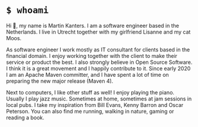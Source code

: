 # `$ whoami`

Hi :wave:, my name is Martin Kanters. I am a software engineer based in the Netherlands. 
I live in Utrecht together with my girlfriend Lisanne and my cat Moos.

As software engineer I work mostly as IT consultant for clients based in the financial domain. I enjoy working together with the client to make their service or product the best. I also strongly believe in Open Source Software. I think it is a great movement and I happily contribute to it. Since early 2020 I am an Apache Maven committer, and I have spent a lot of time on preparing the new major release (Maven 4).

Next to computers, I like other stuff as well! I enjoy playing the piano. Usually I play jazz music. Sometimes at home, sometimes at jam sessions in local pubs. I take my inspiration from Bill Evans, Kenny Barron and Oscar Peterson. You can also find me running, walking in nature, gaming or reading a book. 